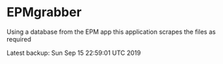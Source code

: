 # EPMgrabber
Using a database from the EPM app this application scrapes the files as required


Latest backup: Sun Sep 15 22:59:01 UTC 2019
